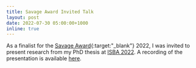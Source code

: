 ```yaml
---
title: Savage Award Invited Talk
layout: post
date: 2022-07-30 05:00:00+1000
inline: true
---
```


As a finalist for the [Savage Award](https://bayesian.org/project/savage-award/){:target:"\_blank"} 2022, I was 
invited to present research from my PhD thesis at [ISBA 2022](https://isbawebmaster.github.io/ISBA2022/). 
A recording of the presentation is available [here](/isba-2022/).
